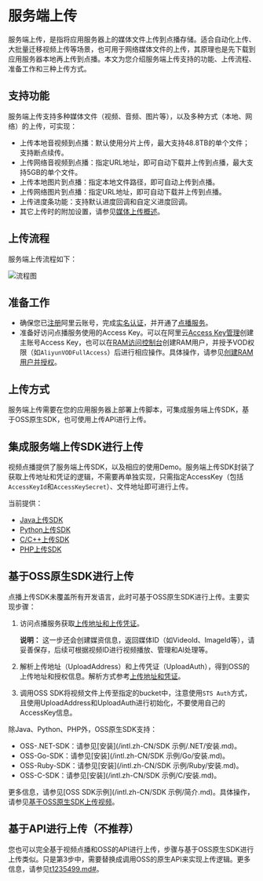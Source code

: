 # 服务端上传

服务端上传，是指将应用服务器上的媒体文件上传到点播存储。适合自动化上传、大批量迁移视频上传等场景，也可用于网络媒体文件的上传，其原理也是先下载到应用服务器本地再上传到点播。本文为您介绍服务端上传支持的功能、上传流程、准备工作和三种上传方式。

## 支持功能

服务端上传支持多种媒体文件（视频、音频、图片等），以及多种方式（本地、网络）的上传，可实现：

-   上传本地音视频到点播：默认使用分片上传，最大支持48.8TB的单个文件；支持断点续传。
-   上传网络音视频到点播：指定URL地址，即可自动下载并上传到点播，最大支持5GB的单个文件。
-   上传本地图片到点播：指定本地文件路径，即可自动上传到点播。
-   上传网络图片到点播：指定URL地址，即可自动下载并上传到点播。
-   上传进度条功能：支持默认进度回调和自定义进度回调。
-   其它上传时的附加设置，请参见[媒体上传概述](/intl.zh-CN/开发指南/媒体上传/概述.md)。

## 上传流程

服务端上传流程如下：

![流程图](https://static-aliyun-doc.oss-accelerate.aliyuncs.com/assets/img/zh-CN/1121564061/p179962.png)

## 准备工作

-   确保您已[注册](https://account.aliyun.com/register/register.htm?oauth_callback=https://vod.console.aliyun.com/&lang=zh)阿里云账号，完成[实名认证](https://help.aliyun.com/knowledge_list/37170.html)，并开通了[点播服务](https://www.aliyun.com/product/vod)。
-   准备好访问点播服务使用的Access Key。可以在阿里云[Access Key管理](https://ak-console.aliyun.com/?spm=5176.doc57741.2.8.uLYY2M#/accesskey)创建主账号Access Key，也可以在[RAM访问控制台](https://ram.console.aliyun.com/?spm=5176.doc57741.2.2.fQnI2T#/user/list)创建RAM用户，并授予VOD权限（如`AliyunVODFullAccess`）后进行相应操作。具体操作，请参见[创建RAM用户并授权](/intl.zh-CN/开发指南/账号和授权/创建RAM用户并授权.md)。

## 上传方式

服务端上传需要在您的应用服务器上部署上传脚本，可集成服务端上传SDK，基于OSS原生SDK，也可使用上传API进行上传。

## 集成服务端上传SDK进行上传

视频点播提供了服务端上传SDK，以及相应的使用Demo。服务端上传SDK封装了获取上传地址和凭证的逻辑，不需要再单独实现，只需指定AccessKey（包括`AccessKeyId`和`AccessKeySecret`）、文件地址即可进行上传。

当前提供：

-   [Java上传SDK](/intl.zh-CN/上传SDK/服务端上传/Java上传SDK.md)
-   [Python上传SDK](/intl.zh-CN/上传SDK/服务端上传/Python上传SDK.md)
-   [C/C++上传SDK](/intl.zh-CN/上传SDK/服务端上传/C/C++上传SDK.md)
-   [PHP上传SDK](/intl.zh-CN/上传SDK/服务端上传/PHP上传SDK.md)

## 基于OSS原生SDK进行上传

点播上传SDK未覆盖所有开发语言，此时可基于OSS原生SDK进行上传。主要实现步骤：

1.  访问点播服务获取[上传地址和上传凭证]()。

    **说明：** 这一步还会创建媒资信息，返回媒体ID（如VideoId、ImageId等），请妥善保存，后续可根据视频ID进行视频播放、管理和AI处理等。

2.  解析上传地址（UploadAddress）和上传凭证（UploadAuth），得到OSS的上传地址和授权信息。解析方式参考[上传地址和凭证](/intl.zh-CN/开发指南/媒体上传/上传地址和凭证.md)。
3.  调用OSS SDK将视频文件上传至指定的bucket中，注意使用`STS Auth`方式，且使用UploadAddress和UploadAuth进行初始化，不要使用自己的AccessKey信息。

除Java、Python、PHP外，OSS原生SDK支持：

-   OSS-.NET-SDK：请参见[安装](/intl.zh-CN/SDK 示例/.NET/安装.md)。
-   OSS-Go-SDK：请参见[安装](/intl.zh-CN/SDK 示例/Go/安装.md)。
-   OSS-Ruby-SDK：请参见[安装](/intl.zh-CN/SDK 示例/Ruby/安装.md)。
-   OSS-C-SDK：请参见[安装](/intl.zh-CN/SDK 示例/C/安装.md)。

更多信息，请参见[OSS SDK示例](/intl.zh-CN/SDK 示例/简介.md)。具体操作，请参见[基于OSS原生SDK上传视频](/intl.zh-CN/最佳实践/基于OSS原生SDK上传视频.md)。

## 基于API进行上传（不推荐）

您也可以完全基于视频点播和OSS的API进行上传，步骤与基于OSS原生SDK进行上传类似。只是第3步中，需要替换成调用OSS的原生API来实现上传逻辑。更多信息，请参见[t1235499.md\#](/intl.zh-CN/服务端API/媒体上传/OSS文件上传.md)。

